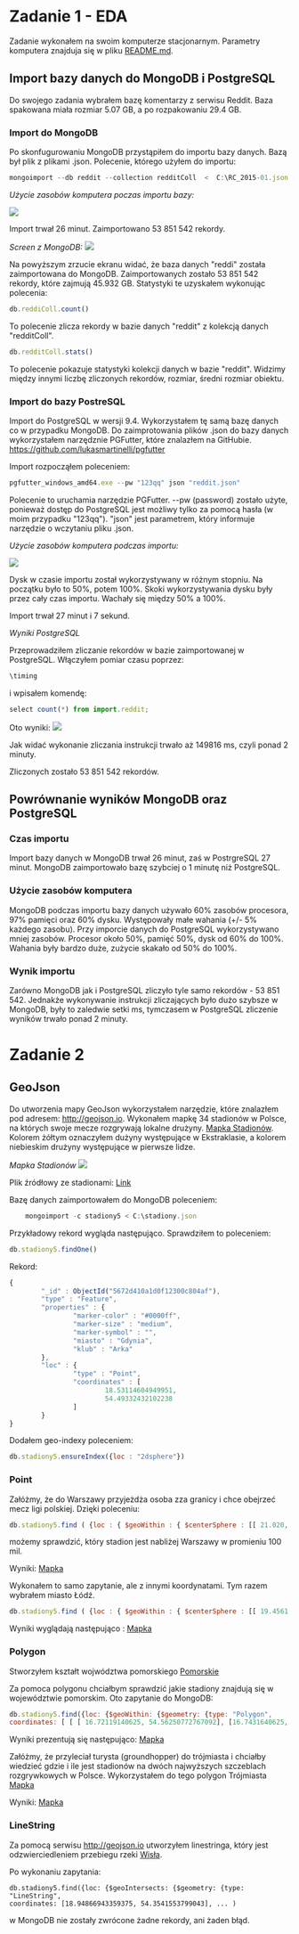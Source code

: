# Zadanie 1 - EDA
Zadanie wykonałem na swoim komputerze stacjonarnym. Parametry komputera znajduja
 się w pliku [README.md](https://github.com/Oski91/no_sql/blob/master/README.md).
 
## Import bazy danych do MongoDB i PostgreSQL
 Do swojego zadania wybrałem bazę komentarzy z serwisu Reddit. Baza spakowana miała rozmiar 5.07 GB, a po rozpakowaniu 29.4 GB.
 
### Import do MongoDB
 Po skonfugurowaniu MongoDB przystąpiłem do importu bazy danych. Bazą był plik z plikami .json. Polecenie, którego użyłem do importu:
 ```javascript
mongoimport --db reddit --collection redditColl  <  C:\RC_2015-01.json 
```

*Użycie zasobów komputera poczas importu bazy:*

![](http://i.imgur.com/gzrRPTB.jpg)

Import trwał 26 minut. Zaimportowano 53 851 542 rekordy.

*Screen z MongoDB:*
![](http://i.imgur.com/NVYCVpI.jpg)

Na powyższym zrzucie ekranu widać, że baza danych "reddi" została zaimportowana do MongoDB. Zaimportowanych zostało 53 851 542 rekordy, które zajmują 45.932 GB. 
Statystyki te uzyskałem wykonując polecenia: 
```javascript
db.reddiColl.count()
``` 
To polecenie zlicza rekordy w bazie danych "reddit" z kolekcją danych "redditColl".
```javascript
db.redditColl.stats()
```
To polecenie pokazuje statystyki kolekcji danych w bazie "reddit". Widzimy między innymi liczbę zliczonych rekordów, rozmiar, średni rozmiar obiektu.




### Import do bazy PostreSQL
Import do PostgreSQL w wersji 9.4. 
Wykorzystałem tę samą bazę danych co w przypadku MongoDB. Do zaimprotowania plików .json do bazy danych wykorzystałem narzędznie PGFutter, które znalazłem na GitHubie. 
https://github.com/lukasmartinelli/pgfutter

Import rozpocząłem poleceniem:
```javascript
pgfutter_windows_amd64.exe --pw "123qq" json "reddit.json"
```
Polecenie to uruchamia narzędzie PGFutter. --pw (password) zostało użyte, ponieważ dostęp do PostgreSQL jest możliwy tylko za pomocą hasła (w moim przypadku "123qq"). "json" jest parametrem, który informuje narzędzie o wczytaniu pliku .json.

*Użycie zasobów komputera podczas importu:*

![](http://i.imgur.com/FnipNgu.jpg)

Dysk w czasie importu został wykorzystywany w różnym stopniu. Na początku było to 50%, potem 100%. Skoki wykorzystywania dysku były przez cały czas importu. Wachały się między 50% a 100%.

Import trwał 27 minut i 7 sekund.

*Wyniki PostgreSQL*

Przeprowadziłem zliczanie rekordów w bazie zaimportowanej w PostgreSQL. Włączyłem pomiar czasu poprzez: 
```javascript
\timing
```
i wpisałem komendę:
```javascript
select count(*) from import.reddit;
```
Oto wyniki: 
![](http://i.imgur.com/2zbNqST.jpg)

Jak widać wykonanie zliczania instrukcji trwało aż 149816 ms, czyli ponad 2 minuty.

Zliczonych zostało 53 851 542 rekordów.


## Powrównanie wyników MongoDB oraz PostgreSQL
### Czas importu
Import bazy danych w MongoDB trwał 26 minut, zaś w PostrgreSQL 27 minut. MongoDB zaimportowało bazę szybciej o 1 minutę niż PostgreSQL.

### Użycie zasobów komputera
MongoDB podczas importu bazy danych używało 60% zasobów procesora, 97% pamięci oraz 60% dysku. Występowały małe wahania (+/- 5% każdego zasobu). Przy imporcie danych do PostgreSQL wykorzystywano mniej zasobów. Procesor około 50%, pamięć 50%, dysk od 60% do 100%. Wahania były bardzo duże, zużycie skakało od 50% do 100%. 

### Wynik importu
Zarówno MongoDB jak i PostgreSQL zliczyło tyle samo rekordów - 53 851 542. Jednakże wykonywanie instrukcji zliczających było dużo szybsze w MongoDB, były to zaledwie setki ms, tymczasem w PostgreSQL zliczenie wyników trwało ponad 2 minuty.



# Zadanie 2
## GeoJson
Do utworzenia mapy GeoJson wykorzystałem narzędzie, które znalazłem pod adresem:
http://geojson.io.
Wykonałem mapkę 34 stadionów w Polsce, na których swoje mecze rozgrywają lokalne drużyny.  [Mapka Stadionów](https://github.com/Oski91/no_sql/blob/master/stadiony.geojson). Kolorem żółtym oznaczyłem dużyny występujące w Ekstraklasie, a kolorem niebieskim drużyny występujące w pierwsze lidze.

*Mapka Stadionów*
![](http://i.imgur.com/XuCTFsM.jpg)

Plik źródłowy ze stadionami: [Link](https://github.com/Oski91/no_sql/blob/master/stadiony%C5%B9R%C3%93D%C5%81O.json)

Bazę danych zaimportowałem do MongoDB poleceniem:
```javascript
    mongoimport -c stadiony5 < C:\stadiony.json
```

Przykładowy rekord wygląda następująco. Sprawdziłem to poleceniem:

```javascript
db.stadiony5.findOne()
```

Rekord: 
```javascript
{
        "_id" : ObjectId("5672d410a1d0f12300c804af"),
        "type" : "Feature",
        "properties" : {
                "marker-color" : "#0000ff",
                "marker-size" : "medium",
                "marker-symbol" : "",
                "miasto" : "Gdynia",
                "klub" : "Arka"
        },
        "loc" : {
                "type" : "Point",
                "coordinates" : [
                        18.53114604949951,
                        54.49332432102238
                ]
        }
}
```

Dodałem geo-indexy poleceniem: 
```javascript
db.stadiony5.ensureIndex({loc : "2dsphere"})
```
### Point

Załóżmy, że do Warszawy przyjeżdża osoba zza granicy i chce obejrzeć mecz ligi polskiej. Dzięki poleceniu: 
```javascript
db.stadiony5.find ( {loc : { $geoWithin : { $centerSphere : [[ 21.020, 52.259], 100 / 3963.2 ] } } } )
```
możemy sprawdzić, który stadion jest nabliżej Warszawy w promieniu 100 mil.

Wyniki: [Mapka](https://github.com/Oski91/no_sql/blob/master/100milWarszawa.geojson)


Wykonałem to samo zapytanie, ale z innymi koordynatami. Tym razem wybrałem miasto Łódź.
```javascript
db.stadiony5.find ( {loc : { $geoWithin : { $centerSphere : [[ 19.4561, 51.7686], 100 / 3963.2 ] } } } )
```

Wyniki wyglądają następująco : [Mapka](https://github.com/Oski91/no_sql/blob/master/100milLodz.geojson)

### Polygon
Stworzyłem kształt wojwództwa pomorskiego [Pomorskie](https://github.com/Oski91/no_sql/blob/master/polygonPomorskie.geojson)

Za pomoca polygonu chciałbym sprawdzić jakie stadiony znajdują się w województwie pomorskim. Oto zapytanie do MongoDB: 
```javascript
db.stadiony5.find({loc: {$geoWithin: {$geometry: {type: "Polygon", 
coordinates: [ [ [ 16.72119140625, 54.56250772767092], [16.7431640625, 54.482804559582554] ... ]]]}}}})
 ```
 
 Wyniki prezentują się następująco: [Mapka](https://github.com/Oski91/no_sql/blob/master/wynikiPomorskie.geojson)


Załóżmy, że przyleciał turysta (groundhopper) do trójmiasta i chciałby wiedzieć gdzie i ile jest stadionów na dwóch najwyższych szczeblach rozgrywkowych w Polsce. Wykorzystałem do tego polygon Trójmiasta [Mapka](https://github.com/Oski91/no_sql/blob/master/polygonTrojmiasto.geojson)

Wyniki: [Mapka](https://github.com/Oski91/no_sql/blob/master/WynikiTrojmiasto.geojson)


### LineString

Za pomocą serwisu http://geojson.io utworzyłem linestringa, który jest odzwierciedleniem przebiegu rzeki [Wisła](https://github.com/Oski91/no_sql/blob/master/Wisla.geojson).

<script src="https://embed.github.com/view/geojson/Oski91/no_sql/blob/master/Wisla.geojson"></script>

Po wykonaniu zapytania:
```javascrpit
db.stadiony5.find({loc: {$geoIntersects: {$geometry: {type: "LineString", 
coordinates: [18.94866943359375, 54.3541553799043], ... )
```
w MongoDB nie zostały zwrócone żadne rekordy, ani żaden błąd.
